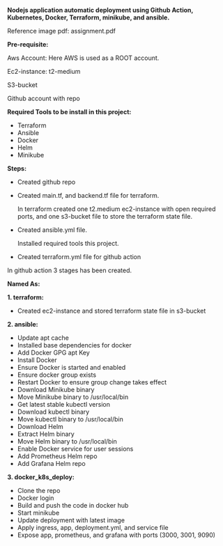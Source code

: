 **Nodejs application automatic deployment using Github Action, Kubernetes, Docker, Terraform, minikube, and ansible.**

Reference image pdf: assignment.pdf

**Pre-requisite:** 

Aws Account: Here AWS is used as a ROOT account.


Ec2-instance: t2-medium

S3-bucket

Github account with repo

**Required Tools to be install in this project:**

- Terraform
- Ansible
- Docker
- Helm
- Minikube

**Steps:**
- Created github repo
  
- Created main.tf, and backend.tf file for terraform.
  
  In terraform created one t2.medium ec2-instance with open required ports, and one s3-bucket file to store the terraform state file.

- Created ansible.yml file.
  
  Installed required tools this project.

- Created terraform.yml file for github action

In github action 3 stages has been created.

**Named As:**

**1. terraform:**
- Created ec2-instance and stored terraform state file in s3-bucket

**2. ansible:**
- Update apt cache
- Installed base dependencies for docker
- Add Docker GPG apt Key
- Install Docker
- Ensure Docker is started and enabled
- Ensure docker group exists
- Restart Docker to ensure group change takes effect
- Download Minikube binary
- Move Minikube binary to /usr/local/bin
- Get latest stable kubectl version
- Download kubectl binary
- Move kubectl binary to /usr/local/bin
- Download Helm
- Extract Helm binary
- Move Helm binary to /usr/local/bin
- Enable Docker service for user sessions
- Add Prometheus Helm repo
- Add Grafana Helm repo

**3. docker_k8s_deploy:**
- Clone the repo
- Docker login
- Build and push the code in docker hub
- Start minikube
- Update deployment with latest image
- Apply ingress, app, deployment.yml, and service file
- Expose app, prometheus, and grafana with ports (3000, 3001, 9090)
